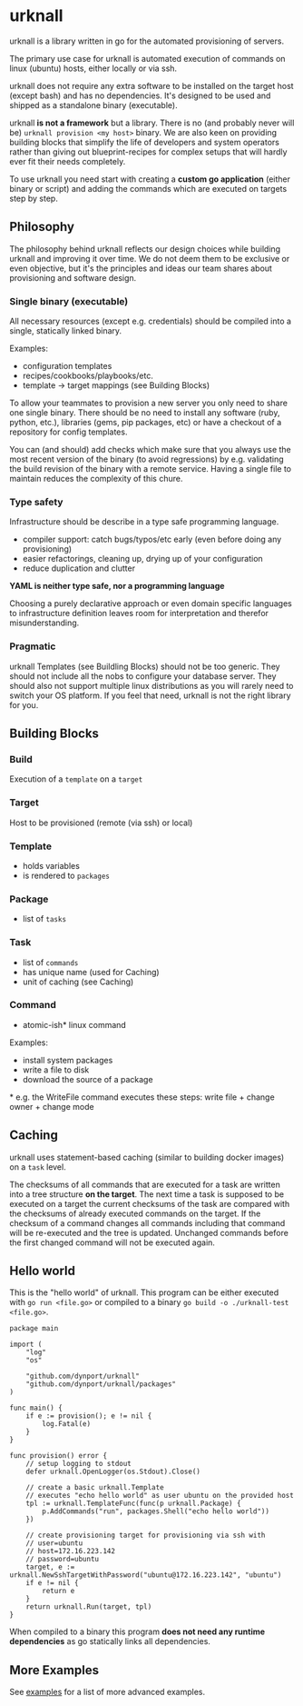 # urknall

urknall is a library written in go for the automated provisioning of servers.

The primary use case for urknall is automated execution of commands on linux (ubuntu) hosts, either locally or via ssh.

urknall does not require any extra software to be installed on the target host (except bash) and has no dependencies. It's designed to be used and shipped as a standalone binary (executable).

urknall __is not a framework__ but a library. There is no (and probably never will be) `urknall provision <my host>` binary. We are also keen on providing building blocks that simplify the life of developers and system operators rather than giving out blueprint-recipes for complex setups that will hardly ever fit their needs completely.

To use urknall you need start with creating a __custom go application__ (either binary or script) and adding the commands which are executed on targets step by step.

## Philosophy

The philosophy behind urknall reflects our design choices while building urknall and improving it over time. We do not deem them to be exclusive or even objective, but it's the principles and ideas our team shares about provisioning and software design.

### Single binary (executable)

All necessary resources (except e.g. credentials) should be compiled into a single, statically linked binary.

Examples:

* configuration templates
* recipes/cookbooks/playbooks/etc.
* template -> target mappings (see Building Blocks)

To allow your teammates to provision a new server you only need to share one single binary. There should be no need to install any software (ruby, python, etc.), libraries (gems, pip packages, etc) or have a checkout of a repository for config templates.

You can (and should) add checks which make sure that you always use the most recent version of the binary (to avoid regressions) by e.g. validating the build revision of the binary with a remote service. Having a single file to maintain reduces the complexity of this chure.


### Type safety
Infrastructure should be describe in a type safe programming language.

* compiler support: catch bugs/typos/etc early (even before doing any provisioning)
* easier refactorings, cleaning up, drying up of your configuration
* reduce duplication and clutter

__YAML is neither type safe, nor a programming language__

Choosing a purely declarative approach or even domain specific languages to infrastructure definition leaves room for interpretation and therefor misunderstanding.

### Pragmatic

urknall Templates (see Buildling Blocks) should not be too generic. They should not include all the nobs to configure your database server. They should also not support multiple linux distributions as you will rarely need to switch your OS platform. If you feel that need, urknall is not the right library for you.
    

## Building Blocks

### Build

Execution of a `template` on a `target`

### Target

Host to be provisioned (remote (via ssh) or local)

### Template

* holds variables
* is rendered to `packages`

### Package

* list of `tasks`

### Task

* list of `commands`
* has unique name (used for Caching)
* unit of caching (see Caching)

### Command

* atomic-ish* linux command

Examples:

* install system packages
* write a file to disk
* download the source of a package

\* e.g. the WriteFile command executes these steps: write file + change owner + change mode

## Caching

urknall uses statement-based caching (similar to building docker images) on a `task` level. 

The checksums of all commands that are executed for a task are written into a tree structure __on the target__. The next time a task is supposed to be executed on a target the current checksums of the task are compared with the checksums of already executed commands on the target. If the checksum of a command changes all commands including that command will be re-executed and the tree is updated. Unchanged commands before the first changed command will not be executed again.

## Hello world

This is the "hello world" of urknall. This program can be either executed with `go run <file.go>` or compiled to a binary `go build -o ./urknall-test <file.go>`.


	package main

	import (
		"log"
		"os"

		"github.com/dynport/urknall"
		"github.com/dynport/urknall/packages"
	)

	func main() {
		if e := provision(); e != nil {
			log.Fatal(e)
		}
	}

	func provision() error {
		// setup logging to stdout
		defer urknall.OpenLogger(os.Stdout).Close()

		// create a basic urknall.Template
		// executes "echo hello world" as user ubuntu on the provided host
		tpl := urknall.TemplateFunc(func(p urknall.Package) {
			p.AddCommands("run", packages.Shell("echo hello world"))
		})

		// create provisioning target for provisioning via ssh with
		// user=ubuntu
		// host=172.16.223.142
		// password=ubuntu
		target, e := urknall.NewSshTargetWithPassword("ubuntu@172.16.223.142", "ubuntu")
		if e != nil {
			return e
		}
		return urknall.Run(target, tpl)
	}

When compiled to a binary this program __does not need any runtime dependencies__ as go statically links all dependencies.

## More Examples

See [examples](examples) for a list of more advanced examples.

